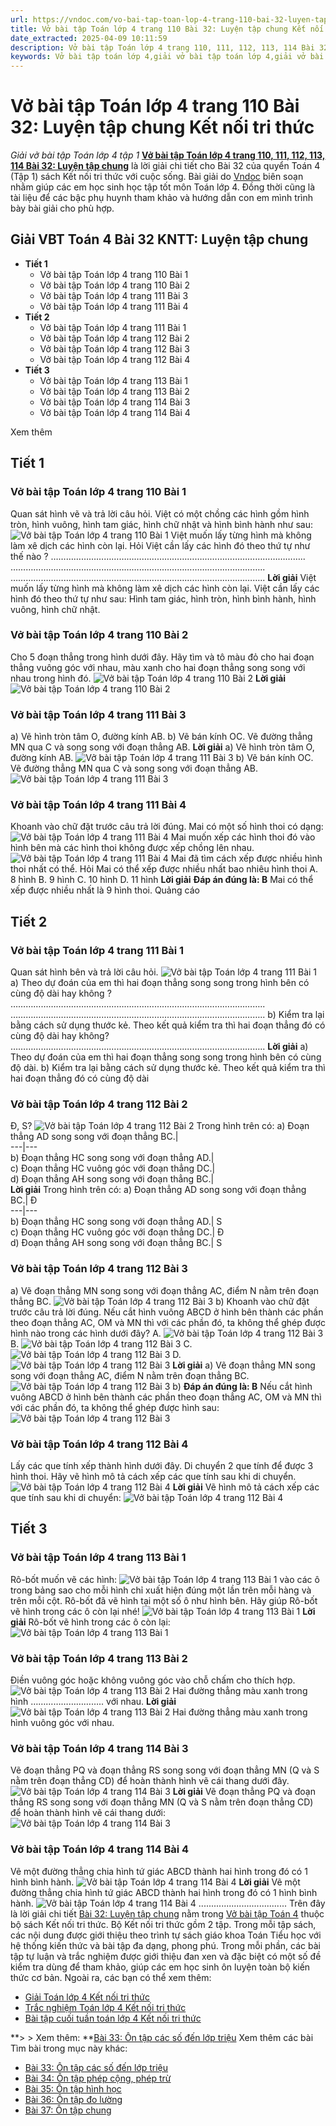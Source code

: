 ```yaml
---
url: https://vndoc.com/vo-bai-tap-toan-lop-4-trang-110-bai-32-luyen-tap-chung-ket-noi-tri-thuc-306272
title: Vở bài tập Toán lớp 4 trang 110 Bài 32: Luyện tập chung Kết nối tri thức - Giải vở bài tập Toán lớp 4 tập 1 - VnDoc.com
date_extracted: 2025-04-09 10:11:59
description: Vở bài tập Toán lớp 4 trang 110, 111, 112, 113, 114 Bài 32: Luyện tập chung Kết nối tri thức là tài liệu giúp các em ôn tập lại hệ thống các bài tập rèn luyện kỹ năng giải vở bài tập Toán 4 tập 1.
keywords: Vở bài tập toán lớp 4,giải vở bài tập toán lớp 4,giải vở bài tập toán lớp 4 tập 1,Vở bài tập toán lớp 4 Kết nối,vở bài tập toán lớp 4 tập 1 trang 110,vở bài tập Toán lớp 4 bài 32,Bài 32 Luyện tập chung,Toán lớp 4 trang 110 Luyện tập chung Kết nối,Giải bài tập Toán lớp 4,toán lớp 4 tập 1,giải bài tập SBT toán lớp 4,bài tập toán lớp 4 có đáp án,giải bài tập toán lớp 4 bài 32,toán lớp 4 bài 32,bài tập toán lớp 4,giải VBT toán lớp 4 KNTT
---
```


# Vở bài tập Toán lớp 4 trang 110 Bài 32: Luyện tập chung Kết nối tri thức
 _Giải vở bài tập Toán lớp 4 tập 1_
**[Vở bài tập Toán lớp 4 trang 110, 111, 112, 113, 114 Bài 32: Luyện tập chung](<https://vndoc.com/vo-bai-tap-toan-lop-4-trang-110-bai-32-luyen-tap-chung-ket-noi-tri-thuc-306272>)** là lời giải chi tiết cho Bài 32 của quyển Toán 4 \(Tập 1\) sách Kết nối tri thức với cuộc sống. Bài giải do [Vndoc](<https://vndoc.com/>) biên soạn nhằm giúp các em học sinh học tập tốt môn Toán lớp 4. Đồng thời cũng là tài liệu để các bậc phụ huynh tham khảo và hướng dẫn con em mình trình bày bài giải cho phù hợp.
## **Giải VBT Toán 4 Bài 32 KNTT: Luyện tập chung**
  * **Tiết 1**
    * Vở bài tập Toán lớp 4 trang 110 Bài 1
    * Vở bài tập Toán lớp 4 trang 110 Bài 2
    * Vở bài tập Toán lớp 4 trang 111 Bài 3
    * Vở bài tập Toán lớp 4 trang 111 Bài 4
  * **Tiết 2**
    * Vở bài tập Toán lớp 4 trang 111 Bài 1
    * Vở bài tập Toán lớp 4 trang 112 Bài 2
    * Vở bài tập Toán lớp 4 trang 112 Bài 3
    * Vở bài tập Toán lớp 4 trang 112 Bài 4
  * **Tiết 3**
    * Vở bài tập Toán lớp 4 trang 113 Bài 1
    * Vở bài tập Toán lớp 4 trang 113 Bài 2
    * Vở bài tập Toán lớp 4 trang 114 Bài 3
    * Vở bài tập Toán lớp 4 trang 114 Bài 4

Xem thêm
## **Tiết 1**
### **Vở bài tập Toán lớp 4 trang 110 Bài 1**
Quan sát hình vẽ và trả lời câu hỏi.
Việt có một chồng các hình gồm hình tròn, hình vuông, hình tam giác, hình chữ nhật và hình bình hành như sau:
![Vở bài tập Toán lớp 4 trang 110 Bài 1](https://i.vdoc.vn/data/image/2023/10/06/giai-vbt-toan-4-kntt-bai-32-1.jpg)
Việt muốn lấy từng hình mà không làm xê dịch các hình còn lại. Hỏi Việt cần lấy các hình đó theo thứ tự như thế nào ?
………………………………………………………………………………………..
………………………………………………………………………………………..
………………………………………………………………………………………..
**Lời giải**
Việt muốn lấy từng hình mà không làm xê dịch các hình còn lại. Việt cần lấy các hình đó theo thứ tự như sau:
Hình tam giác, hình tròn, hình bình hành, hình vuông, hình chữ nhật.
### **Vở bài tập Toán lớp 4 trang 110 Bài 2**
Cho 5 đoạn thẳng trong hình dưới đây. Hãy tìm và tô màu đỏ cho hai đoạn thẳng vuông góc với nhau, màu xanh cho hai đoạn thẳng song song với nhau trong hình đó.
![Vở bài tập Toán lớp 4 trang 110 Bài 2](https://i.vdoc.vn/data/image/2023/10/06/giai-vbt-toan-4-kntt-bai-32-2.jpg)
**Lời giải**
![Vở bài tập Toán lớp 4 trang 110 Bài 2](https://i.vdoc.vn/data/image/2023/10/06/giai-vbt-toan-4-kntt-bai-32-3.jpg)
### **Vở bài tập Toán lớp 4 trang 111 Bài 3**
a\) Vẽ hình tròn tâm O, đường kính AB.
b\) Vẽ bán kính OC. Vẽ đường thẳng MN qua C và song song với đoạn thẳng AB.
**Lời giải**
a\) Vẽ hình tròn tâm O, đường kính AB.
![Vở bài tập Toán lớp 4 trang 111 Bài 3](https://i.vdoc.vn/data/image/2023/10/06/giai-vbt-toan-4-kntt-bai-32-4.jpg)
b\) Vẽ bán kính OC. Vẽ đường thẳng MN qua C và song song với đoạn thẳng AB.
![Vở bài tập Toán lớp 4 trang 111 Bài 3](https://i.vdoc.vn/data/image/2023/10/06/giai-vbt-toan-4-kntt-bai-32-5.jpg)
### **Vở bài tập Toán lớp 4 trang 111 Bài 4**
Khoanh vào chữ đặt trước câu trả lời đúng.
Mai có một số hình thoi có dạng: ![Vở bài tập Toán lớp 4 trang 111 Bài 4](https://i.vdoc.vn/data/image/2023/10/06/giai-vbt-toan-4-kntt-bai-32-6.jpg)
Mai muốn xếp các hình thoi đó vào hình bên mà các hình thoi không được xếp chồng lên nhau.
![Vở bài tập Toán lớp 4 trang 111 Bài 4](https://i.vdoc.vn/data/image/2023/10/06/giai-vbt-toan-4-kntt-bai-32-7.jpg)
Mai đã tìm cách xếp được nhiều hình thoi nhất có thể. Hỏi Mai có thể xếp được nhiều nhất bao nhiêu hình thoi
A. 8 hình
B. 9 hình
C. 10 hình
D. 11 hình
**Lời giải**
**Đáp án đúng là: B**
Mai có thể xếp được nhiều nhất là 9 hình thoi.
Quảng cáo
## **Tiết 2**
### **Vở bài tập Toán lớp 4 trang 111 Bài 1**
Quan sát hình bên và trả lời câu hỏi.
![Vở bài tập Toán lớp 4 trang 111 Bài 1](https://i.vdoc.vn/data/image/2023/10/06/giai-vbt-toan-4-kntt-bai-32-8.jpg)
a\) Theo dự đoán của em thì hai đoạn thẳng song song trong hình bên có cùng độ dài hay không ?
………………………………………………………………………………………..
………………………………………………………………………………………..
b\) Kiểm tra lại bằng cách sử dụng thước kẻ. Theo kết quả kiểm tra thì hai đoạn thẳng đó có cùng độ dài hay không?
………………………………………………………………………………………..
**Lời giải**
a\) Theo dự đoán của em thì hai đoạn thẳng song song trong hình bên có cùng độ dài.
b\) Kiểm tra lại bằng cách sử dụng thước kẻ. Theo kết quả kiểm tra thì hai đoạn thẳng đó có cùng độ dài
### **Vở bài tập Toán lớp 4 trang 112 Bài 2**
Đ, S?
![Vở bài tập Toán lớp 4 trang 112 Bài 2](https://i.vdoc.vn/data/image/2023/10/06/giai-vbt-toan-4-kntt-bai-32-9.jpg)
Trong hình trên có:
a\) Đoạn thẳng AD song song với đoạn thẳng BC.|   
---|---  
b\) Đoạn thẳng HC song song với đoạn thẳng AD.|   
c\) Đoạn thẳng HC vuông góc với đoạn thẳng DC.|   
d\) Đoạn thẳng AH song song với đoạn thẳng BC.|   
**Lời giải**
Trong hình trên có:
a\) Đoạn thẳng AD song song với đoạn thẳng BC.| Đ  
---|---  
b\) Đoạn thẳng HC song song với đoạn thẳng AD.| S  
c\) Đoạn thẳng HC vuông góc với đoạn thẳng DC.| Đ  
d\) Đoạn thẳng AH song song với đoạn thẳng BC.| S  
### **Vở bài tập Toán lớp 4 trang 112 Bài 3**
a\) Vẽ đoạn thẳng MN song song với đoạn thẳng AC, điểm N nằm trên đoạn thẳng BC.
![Vở bài tập Toán lớp 4 trang 112 Bài 3](https://i.vdoc.vn/data/image/2023/10/06/giai-vbt-toan-4-kntt-bai-32-10.jpg)
b\) Khoanh vào chữ đặt trước câu trả lời đúng. Nếu cắt hình vuông ABCD ở hình bên thành các phần theo đoạn thẳng AC, OM và MN thì với các phần đó, ta không thể ghép được hình nào trong các hình dưới đây?
A. ![Vở bài tập Toán lớp 4 trang 112 Bài 3](https://i.vdoc.vn/data/image/2023/10/06/giai-vbt-toan-4-kntt-bai-32-11.jpg)
B. ![Vở bài tập Toán lớp 4 trang 112 Bài 3](https://i.vdoc.vn/data/image/2023/10/06/giai-vbt-toan-4-kntt-bai-32-12.jpg)
C. ![Vở bài tập Toán lớp 4 trang 112 Bài 3](https://i.vdoc.vn/data/image/2023/10/06/giai-vbt-toan-4-kntt-bai-32-13.jpg)
D. ![Vở bài tập Toán lớp 4 trang 112 Bài 3](https://i.vdoc.vn/data/image/2023/10/06/giai-vbt-toan-4-kntt-bai-32-14.jpg)
**Lời giải**
a\) Vẽ đoạn thẳng MN song song với đoạn thẳng AC, điểm N nằm trên đoạn thẳng BC.
![Vở bài tập Toán lớp 4 trang 112 Bài 3](https://i.vdoc.vn/data/image/2023/10/06/giai-vbt-toan-4-kntt-bai-32-15.jpg)
b\)
**Đáp án đúng là: B**
Nếu cắt hình vuông ABCD ở hình bên thành các phần theo đoạn thẳng AC, OM và MN thì với các phần đó, ta không thể ghép được hình sau:
![Vở bài tập Toán lớp 4 trang 112 Bài 3](https://i.vdoc.vn/data/image/2023/10/06/giai-vbt-toan-4-kntt-bai-32-12.jpg)
### **Vở bài tập Toán lớp 4 trang 112 Bài 4**
Lấy các que tính xếp thành hình dưới đây. Di chuyển 2 que tính để được 3 hình thoi. Hãy vẽ hình mô tả cách xếp các que tính sau khi di chuyển.
![Vở bài tập Toán lớp 4 trang 112 Bài 4](https://i.vdoc.vn/data/image/2023/10/06/giai-vbt-toan-4-kntt-bai-32-16.jpg)
**Lời giải**
Vẽ hình mô tả cách xếp các que tính sau khi di chuyển:
![Vở bài tập Toán lớp 4 trang 112 Bài 4](https://i.vdoc.vn/data/image/2023/10/06/giai-vbt-toan-4-kntt-bai-32-17.jpg)
## **Tiết 3**
### **Vở bài tập Toán lớp 4 trang 113 Bài 1**
Rô-bốt muốn vẽ các hình: ![Vở bài tập Toán lớp 4 trang 113 Bài 1](https://i.vdoc.vn/data/image/2023/10/07/giai-vbt-toan-4-kntt-bai-32-18.jpg) vào các ô trong bảng sao cho mỗi hình chỉ xuất hiện đúng một lần trên mỗi hàng và trên mỗi cột. Rô-bốt đã vẽ hình tại một số ô như hình bên. Hãy giúp Rô-bốt vẽ hình trong các ô còn lại nhé\!
![Vở bài tập Toán lớp 4 trang 113 Bài 1](https://i.vdoc.vn/data/image/2023/10/07/giai-vbt-toan-4-kntt-bai-32-19.jpg)
**Lời giải**
Rô-bốt vẽ hình trong các ô còn lại:
![Vở bài tập Toán lớp 4 trang 113 Bài 1](https://i.vdoc.vn/data/image/2023/10/07/giai-vbt-toan-4-kntt-bai-32-20.jpg)
### **Vở bài tập Toán lớp 4 trang 113 Bài 2**
Điền vuông góc hoặc không vuông góc vào chỗ chấm cho thích hợp.
![Vở bài tập Toán lớp 4 trang 113 Bài 2](https://i.vdoc.vn/data/image/2023/10/07/giai-vbt-toan-4-kntt-bai-32-21.jpg)
Hai đường thẳng màu xanh trong hình ……………………….. với nhau.
**Lời giải**
![Vở bài tập Toán lớp 4 trang 113 Bài 2](https://i.vdoc.vn/data/image/2023/10/07/giai-vbt-toan-4-kntt-bai-32-21.jpg)
Hai đường thẳng màu xanh trong hình vuông góc với nhau.
### **Vở bài tập Toán lớp 4 trang 114 Bài 3**
Vẽ đoạn thẳng PQ và đoạn thẳng RS song song với đoạn thẳng MN \(Q và S nằm trên đoạn thẳng CD\) để hoàn thành hình vẽ cái thang dưới đây.
![Vở bài tập Toán lớp 4 trang 114 Bài 3](https://i.vdoc.vn/data/image/2023/10/07/giai-vbt-toan-4-kntt-bai-32-22.jpg)
**Lời giải**
Vẽ đoạn thẳng PQ và đoạn thẳng RS song song với đoạn thẳng MN \(Q và S nằm trên đoạn thẳng CD\) để hoàn thành hình vẽ cái thang dưới:
![Vở bài tập Toán lớp 4 trang 114 Bài 3](https://i.vdoc.vn/data/image/2023/10/07/giai-vbt-toan-4-kntt-bai-32-23.jpg)
### **Vở bài tập Toán lớp 4 trang 114 Bài 4**
Vẽ một đường thẳng chia hình tứ giác ABCD thành hai hình trong đó có 1 hình bình hành.
![Vở bài tập Toán lớp 4 trang 114 Bài 4](https://i.vdoc.vn/data/image/2023/10/07/giai-vbt-toan-4-kntt-bai-32-24.jpg)
**Lời giải**
Vẽ một đường thẳng chia hình tứ giác ABCD thành hai hình trong đó có 1 hình bình hành.
![Vở bài tập Toán lớp 4 trang 114 Bài 4](https://i.vdoc.vn/data/image/2023/10/07/giai-vbt-toan-4-kntt-bai-32-25.jpg)
...................................
Trên đây là lời giải chi tiết [Bài 32: Luyện tập chung](<https://vndoc.com/vo-bai-tap-toan-lop-4-trang-110-bai-32-luyen-tap-chung-ket-noi-tri-thuc-306272>) nằm trong [Vở bài tập Toán 4](<https://vndoc.com/vo-bai-tap-toan-lop-4-ket-noi-tri-thuc>) thuộc bộ sách Kết nối tri thức. Bộ Kết nối tri thức gồm 2 tập. Trong mỗi tập sách, các nội dung được giới thiệu theo trình tự sách giáo khoa Toán Tiểu học với hệ thống kiến thức và bài tập đa dạng, phong phú. Trong mỗi phần, các bài tập tự luận và trắc nghiệm được giới thiệu đan xen và đặc biệt có một số đề kiểm tra dùng để tham khảo, giúp các em học sinh ôn luyện toàn bộ kiến thức cơ bản. Ngoài ra, các bạn có thể xem thêm:
  * [Giải Toán lớp 4 Kết nối tri thức](<https://vndoc.com/toan-lop-4-ket-noi-tri-thuc>)
  * [Trắc nghiệm Toán lớp 4 Kết nối tri thức](<https://vndoc.com/trac-nghiem-toan-lop-4-ket-noi>)
  * [Bài tập cuối tuần toán lớp 4 Kết nối tri thức](<https://vndoc.com/bai-tap-cuoi-tuan-toan-lop-4-ket-noi>)

**> > Xem thêm: **[Bài 33: Ôn tập các số đến lớp triệu](<https://vndoc.com/vo-bai-tap-toan-lop-4-trang-115-bai-33-on-tap-cac-so-den-lop-trieu-ket-noi-tri-thuc-306306>)
Xem thêm các bài Tìm bài trong mục này khác:
  * [Bài 33: Ôn tập các số đến lớp triệu](</vo-bai-tap-toan-lop-4-trang-115-bai-33-on-tap-cac-so-den-lop-trieu-ket-noi-tri-thuc-306306>)
  * [Bài 34: Ôn tập phép cộng, phép trừ](</vo-bai-tap-toan-lop-4-trang-119-bai-34-on-tap-phep-cong-phep-tru-ket-noi-tri-thuc-306312>)
  * [Bài 35: Ôn tập hình học](</vo-bai-tap-toan-lop-4-trang-124-bai-35-on-tap-hinh-hoc-ket-noi-tri-thuc-306315>)
  * [Bài 36: Ôn tập đo lường](</vo-bai-tap-toan-lop-4-trang-129-bai-36-on-tap-do-luong-ket-noi-tri-thuc-306317>)
  * [Bài 37: Ôn tập chung](</vo-bai-tap-toan-lop-4-trang-132-bai-37-on-tap-chung-ket-noi-tri-thuc-306318>)

